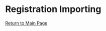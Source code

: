 # <a name="top">Registration Importing

[Return to Main Page](https://github.com/reg-support/reg-dev-guide/blob/master/README.md)
